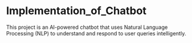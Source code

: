 # Implementation_of_Chatbot
This project is an AI-powered chatbot that uses Natural Language Processing (NLP) to understand and respond to user queries intelligently.
